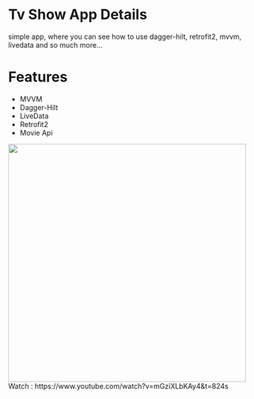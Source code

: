 # Tv Show App Details
simple app, where you can see how to use dagger-hilt, retrofit2, mvvm, livedata and so much more...

# Features
- MVVM
- Dagger-Hilt
- LiveData
- Retrofit2
- Movie Api
<img src="https://user-images.githubusercontent.com/68303716/115971828-6fb60300-a553-11eb-9e6e-6031f33720f6.png" width="480">
Watch : https://www.youtube.com/watch?v=mGziXLbKAy4&t=824s
